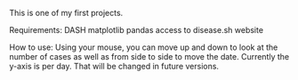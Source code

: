This is one of my first projects.

Requirements:
DASH
matplotlib
pandas
access to disease.sh website

How to use:
Using your mouse, you can move up and down to look at the number of cases as well as from side to side to move the date. Currently the y-axis is per day. That will be changed in future versions.

